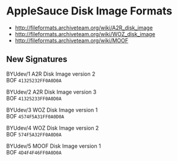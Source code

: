 # AppleSauce Disk Image Formats
- http://fileformats.archiveteam.org/wiki/A2R_disk_image
- http://fileformats.archiveteam.org/wiki/WOZ_disk_image
- http://fileformats.archiveteam.org/wiki/MOOF

## New Signatures

BYUdev/1 A2R Disk Image version 2 \
BOF  ```41325232FF0A0D0A```

BYUdev/2 A2R Disk Image version 3 \
BOF  ```41325233FF0A0D0A```

BYUdev/3 WOZ Disk Image version 1 \
BOF  ```4574F5A31FF0A0D0A```

BYUdev/4 WOZ Disk Image version 2 \
BOF  ```574F5A32FF0A0D0A```

BYUdev/5 MOOF Disk Image version 1 \
BOF  ```4D4F4F46FF0A0D0A```



